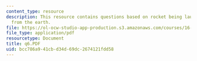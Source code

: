 ```yaml
---
content_type: resource
description: This resource contains questions based on rocket being launched vertically
  from the earth.
file: https://ol-ocw-studio-app-production.s3.amazonaws.com/courses/16-01-unified-engineering-i-ii-iii-iv-fall-2005-spring-2006/bcc786a941cbd34d69dc2674121fdd58_q6.PDF
file_type: application/pdf
resourcetype: Document
title: q6.PDF
uid: bcc786a9-41cb-d34d-69dc-2674121fdd58
---
```

